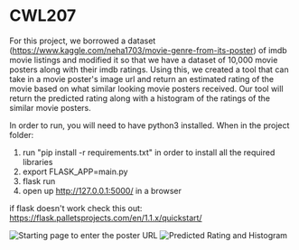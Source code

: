 # CWL207

For this project, we borrowed a dataset (https://www.kaggle.com/neha1703/movie-genre-from-its-poster) of imdb movie listings and modified it so that we have a dataset of 10,000 movie posters along with their imdb ratings.
Using this, we created a tool that can take in a movie poster's image url and return an estimated rating of the movie based on what similar looking movie posters received. Our tool will return the predicted rating along with a histogram of the ratings of the similar movie posters.

In order to run, you will need to have python3 installed.
When in the project folder:
1) run "pip install -r requirements.txt" in order to install all the required libraries
2) export FLASK_APP=main.py
3) flask run
4) open up http://127.0.0.1:5000/ in a browser

if flask doesn't work check this out: https://flask.palletsprojects.com/en/1.1.x/quickstart/

![Starting page to enter the poster URL]('./homepage.png')
![Predicted Rating and Histogram]('./predict.png')
